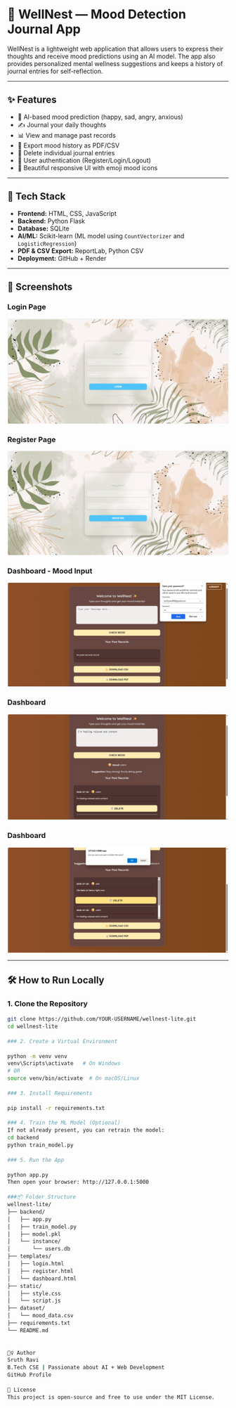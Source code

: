 # 🌿 WellNest — Mood Detection Journal App

WellNest is a lightweight web application that allows users to express their thoughts and receive mood predictions using an AI model. The app also provides personalized mental wellness suggestions and keeps a history of journal entries for self-reflection.

---

## ✨ Features

- 🧠 AI-based mood prediction (happy, sad, angry, anxious)
- ✍️ Journal your daily thoughts
- 📊 View and manage past records
- 📁 Export mood history as PDF/CSV
- 🧼 Delete individual journal entries
- 🧍 User authentication (Register/Login/Logout)
- 🎨 Beautiful responsive UI with emoji mood icons

---

## 🚀 Tech Stack

- **Frontend:** HTML, CSS, JavaScript
- **Backend:** Python Flask
- **Database:** SQLite
- **AI/ML:** Scikit-learn (ML model using `CountVectorizer` and `LogisticRegression`)
- **PDF & CSV Export:** ReportLab, Python CSV
- **Deployment:** GitHub + Render

---

## 📸 Screenshots

### Login Page  
![Login Screenshot](images/login.png)

### Register Page  
![Register Screenshot](images/register.png)

### Dashboard - Mood Input  
![Dashboard 1](images/dashboard1.png)

### Dashboard  
![Dashboard 2](images/dashboard2.png)

### Dashboard 
![Dashboard 3](images/dashboard3.png)

---

## 🛠️ How to Run Locally

### 1. Clone the Repository

```bash
git clone https://github.com/YOUR-USERNAME/wellnest-lite.git
cd wellnest-lite

### 2. Create a Virtual Environment

python -m venv venv
venv\Scripts\activate   # On Windows
# OR
source venv/bin/activate  # On macOS/Linux

### 3. Install Requirements

pip install -r requirements.txt

### 4. Train the ML Model (Optional)
If not already present, you can retrain the model:
cd backend
python train_model.py

### 5. Run the App

python app.py
Then open your browser: http://127.0.0.1:5000

###📦 Folder Structure
wellnest-lite/
├── backend/
│   ├── app.py
│   ├── train_model.py
│   ├── model.pkl
│   └── instance/
│       └── users.db
├── templates/
│   ├── login.html
│   ├── register.html
│   └── dashboard.html
├── static/
│   ├── style.css
│   └── script.js
├── dataset/
│   └── mood_data.csv
├── requirements.txt
└── README.md


🙋‍♀️ Author
Sruth Ravi
B.Tech CSE | Passionate about AI + Web Development
GitHub Profile

📃 License
This project is open-source and free to use under the MIT License.
